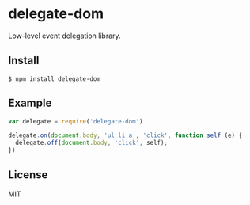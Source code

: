 
# delegate-dom

  Low-level event delegation library.

## Install

    $ npm install delegate-dom

## Example

```js
var delegate = require('delegate-dom')

delegate.on(document.body, 'ul li a', 'click', function self (e) {
  delegate.off(document.body, 'click', self);
})
```

## License

  MIT
